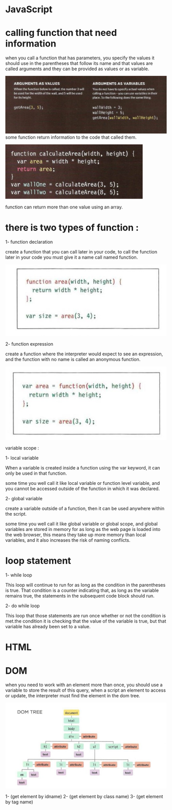 # JavaScript

# calling function that need information

when you call a function that has parameters, you specify the values it should use in the parentheses that follow its name and that values are called arguments and they can be provided as values or as variable.

![function](https://github.com/naeemmusamh/Reading-note/blob/main/IMAGE/function0.jpg)
some function return information to the code that called them.

![function1](https://github.com/naeemmusamh/Reading-note/blob/main/IMAGE/function1.jpg)

function can return more than one value using an array.



# there is two types of function :

1- function declaration

create a function that you can call later in your code, to call the function later in your code you must give it a name call named function.

![function2](https://github.com/naeemmusamh/Reading-note/blob/main/IMAGE/function2.jpg)

2- function expression

create a function where the interpreter would expect to see an expression, and the function with no name is called an anonymous function.

![function3](https://github.com/naeemmusamh/Reading-note/blob/main/IMAGE/function3.jpg)

variable scope :

1- local variable

When a variable is created inside a function using the var keyword, it can only be used in that function.

some time you well call it like local variable or function level variable, and you cannot be accessed outside of the function in which it was declared.

2- global variable

create a variable outside of a function, then it can be used anywhere within the script.

some time you well call it like global variable or global scope, and global variables are stored in memory for as long as the web page is loaded into the web browser, this means they take up more memory than local variables, and it also increases the risk of naming conflicts.

# loop statement

1- while loop

This loop will continue to run for as long as the condition in
the parentheses is true. That condition is a counter indicating that, as long as the variable remains true, the statements in the subsequent code block should run.

2- do while loop

This loop that those statements are run once whether or not the condition is met.the condition it is checking that the
value of the variable is true, but that variable has already been set to a value.

# HTML

# DOM

when you need to work with an element more than once, you should use a variable to store the result of this query, when a script an element to access or update, the interpreter must find the element in the dom tree.

![dom](https://github.com/naeemmusamh/Reading-note/blob/main/IMAGE/dom%20tree.jpg)

1- (get element by idname)
2- (get element by class name)
3- (get element by tag name)

